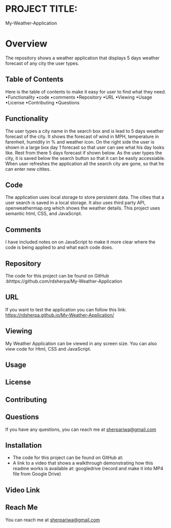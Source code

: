 # PROJECT TITLE:

My-Weather-Application

# Overview

The repository shows a weather application that displays 5 days weather forecast of any city the user types.

## Table of Contents

Here is the table of contents to make it easy for user to find what they need.
•Functionality
•code
•comments
•Repository
•URL
•Viewing
•Usage
•License
•Contributing
•Questions

## Functionality

The user types a city name in the search box and is lead to 5 days weather forecast of the city. It shows the forecast of wind in MPH, temperature in farenheit, humidity in % and weather icon. On the right side the user is shown in a large box day 1 forecast so that user can see what his day looks like. Rest from there 5 days forecast if shown below. As the user types the city, it is saved below the search button so that it can be easily accessiable. When user refreshes the application all the search city are gone, so that he can enter new citites.

## Code

The application uses local storage to store persistent data. The cities that a user search is saved in a local storage. It also uses third party API, openweathermap.org which shows the weather details. This project uses semantic html, CSS, and JavaScript.

## Comments

I have included notes on on JavaScript to make it more clear where the code is being applied to and what each code does.

## Repository

The code for this project can be found on GitHub :bhttps://github.com/rdsherpa/My-Weather-Application

## URL

If you want to test the application you can follow this link: https://rdsherpa.github.io/My-Weather-Application/

## Viewing

My Weather Application can be viewed in any screen size. You can also view code for Html, CSS and JavaScript.

## Usage

## License

## Contributing

## Questions

If you have any questions, you can reach me at sherpariwa@gmail.com

## Installation

- The code for this project can be found on GitHub at:
- A link to a video that shows a walkthrough demonstrating how this readme works is available at: googledrive (record and make it into MP4 file from Google Drive)

## Video Link

## Reach Me

You can reach me at sherpariwa@gmail.com

